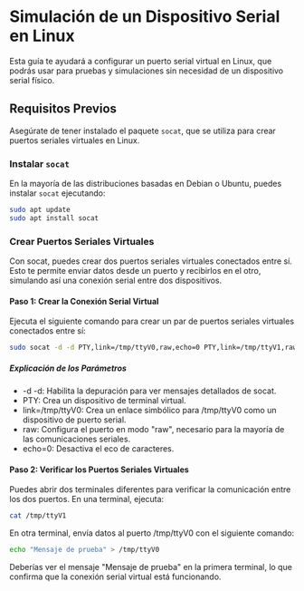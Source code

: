 # Simulación de un Dispositivo Serial en Linux

Esta guía te ayudará a configurar un puerto serial virtual en Linux, que podrás usar para pruebas y simulaciones sin necesidad de un dispositivo serial físico.

## Requisitos Previos

Asegúrate de tener instalado el paquete `socat`, que se utiliza para crear puertos seriales virtuales en Linux.

### Instalar `socat`

En la mayoría de las distribuciones basadas en Debian o Ubuntu, puedes instalar `socat` ejecutando:

```bash
sudo apt update
sudo apt install socat
```

### Crear Puertos Seriales Virtuales

Con socat, puedes crear dos puertos seriales virtuales conectados entre sí. Esto te permite enviar datos desde un puerto y recibirlos en el otro, simulando así una conexión serial entre dos dispositivos.

#### Paso 1: Crear la Conexión Serial Virtual

Ejecuta el siguiente comando para crear un par de puertos seriales virtuales conectados entre sí:

```bash
sudo socat -d -d PTY,link=/tmp/ttyV0,raw,echo=0 PTY,link=/tmp/ttyV1,raw,echo=0
```

##### Explicación de los Parámetros
- -d -d: Habilita la depuración para ver mensajes detallados de socat.
- PTY: Crea un dispositivo de terminal virtual.
- link=/tmp/ttyV0: Crea un enlace simbólico para /tmp/ttyV0 como un dispositivo de puerto serial.
- raw: Configura el puerto en modo "raw", necesario para la mayoría de las comunicaciones seriales.
- echo=0: Desactiva el eco de caracteres.

#### Paso 2: Verificar los Puertos Seriales Virtuales
Puedes abrir dos terminales diferentes para verificar la comunicación entre los dos puertos. En una terminal, ejecuta:

```bash
cat /tmp/ttyV1
```
En otra terminal, envía datos al puerto /tmp/ttyV0 con el siguiente comando:

```bash
echo "Mensaje de prueba" > /tmp/ttyV0
```

Deberías ver el mensaje "Mensaje de prueba" en la primera terminal, lo que confirma que la conexión serial virtual está funcionando.
